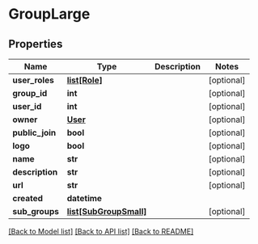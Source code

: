 # GroupLarge

## Properties
Name | Type | Description | Notes
------------ | ------------- | ------------- | -------------
**user_roles** | [**list[Role]**](Role.md) |  | [optional] 
**group_id** | **int** |  | [optional] 
**user_id** | **int** |  | [optional] 
**owner** | [**User**](User.md) |  | [optional] 
**public_join** | **bool** |  | [optional] 
**logo** | **bool** |  | [optional] 
**name** | **str** |  | [optional] 
**description** | **str** |  | [optional] 
**url** | **str** |  | [optional] 
**created** | **datetime** |  | 
**sub_groups** | [**list[SubGroupSmall]**](SubGroupSmall.md) |  | [optional] 

[[Back to Model list]](../README.md#documentation-for-models) [[Back to API list]](../README.md#documentation-for-api-endpoints) [[Back to README]](../README.md)


